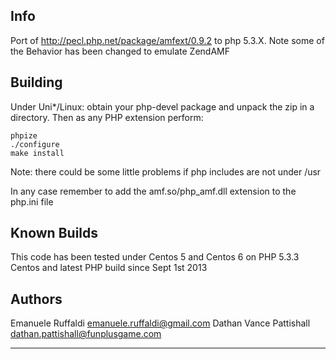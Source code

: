 Info
-------------
Port of http://pecl.php.net/package/amfext/0.9.2 to php 5.3.X. Note some of the Behavior has been changed to emulate ZendAMF



Building
-------------

Under Uni\*/Linux: obtain your php-devel package and unpack the zip in a directory. Then
as any PHP extension perform:

    phpize
    ./configure
    make install
    
Note: there could be some little problems if php includes are not under /usr

In any case remember to add the amf.so/php_amf.dll extension to the php.ini file

Known Builds
--------------

This code has been tested under Centos 5 and Centos 6 on PHP 5.3.3 Centos and latest PHP build since Sept 1st 2013

Authors
-------

Emanuele Ruffaldi <emanuele.ruffaldi@gmail.com>
Dathan Vance Pattishall <dathan.pattishall@funplusgame.com>

---
